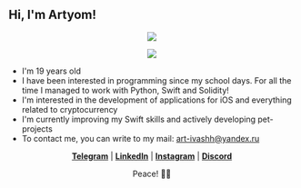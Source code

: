## Hi, I'm Artyom! 

<p align="center">
  <a href="https://skillicons.dev">
    <img src="https://skillicons.dev/icons?i=swift,py,html,css,js" />
  </a>
</p>


<p align="center">
  <a href="https://skillicons.dev">
    <img src="https://skillicons.dev/icons?i=svscode,atom,vscode,firebase,github,gitlab,figma,a" />
  </a>
</p>



- I'm 19 years old
- I have been interested in programming since my school days. For all the time I managed to work with Python, Swift and Solidity!
- I'm interested in the development of applications for iOS and everything related to cryptocurrency
- I'm currently improving my Swift skills and actively developing pet-projects
- To contact me, you can write to my mail: art-ivashh@yandex.ru

<p align="center">
  <strong><a href="https://t.me/dthaminee">Telegram</a></strong> |
  <strong><a href="https://www.linkedin.com/in/antiidot">LinkedIn</a></strong> |
  <strong><a href="https://www.instagram.com/dthaminee/">Instagram</a></strong> |
  <strong><a href="https://discord.com/users/614071800766136348/">Discord</a></strong> 
</p>

<p align="center">
  Peace! ✌🏻 
</p>
